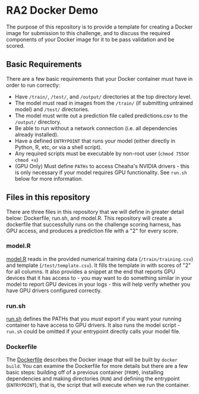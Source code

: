 # RA2 Docker Demo

The purpose of this repository is to provide a template for creating a Docker image for submission to this challenge, and to discuss the required components of your Docker image for it to be pass validation and be scored. 

## Basic Requirements 

There are a few basic requirements that your Docker container must have in order to run correctly: 

- Have `/train/`, `/test/`, and `/output/` directories at the top directory level. 
- The model must read in images from the `/train/` (if submitting untrained model) and `/test/` directories.
- The model must write out a prediction file called predictions.csv to the `/output/` directory. 
- Be able to run without a network connection (i.e. all dependencies already installed).
- Have a defined `ENTRYPOINT` that runs your model (either directly in Python, R, etc, or via a shell script). 
- Any required scripts must be executable by non-root user (`chmod 755`or `chmod +x`)
- (GPU Only) Must define `PATHs` to access Cheaha's NVIDIA drivers - this is only necessary if your model requires GPU functionality. See `run.sh` below for more information. 

## Files in this repository
There are three files in this repository that we will define in greater detail below: Dockerfile, run.sh, and model.R. This repository will create a dockerfile that successfully runs on the challenge scoring harness, has GPU access, and produces a prediction file with a "2" for every score.

### model.R

[model.R](https://github.com/allaway/ra2-docker-demo/blob/master/model.R) reads in the provided numerical training data (`/train/training.csv`) and template (`/test/template.csv`). It fills the template in with scores of "2" for all columns. It also provides a snippet at the end that reports GPU devices that it has access to - you may want to do something similar in your model to report GPU devices in your logs - this will help verify whether you have GPU drivers configured correctly. 

### run.sh

[run.sh](https://github.com/allaway/ra2-docker-demo/blob/master/run.sh) defines the PATHs that you *must* export if you want your running container to have access to GPU drivers. It also runs the model script - `run.sh` could be omitted if your entrypoint directly calls your model file. 

### Dockerfile 

The [Dockerfile](https://github.com/allaway/ra2-docker-demo/blob/master/Dockerfile) describes the Docker image that will be built by `docker build`. You can examine the Dockerfile for more details but there are a few basic steps: building off of a previous container (`FROM`), installing dependencies and making directories (`RUN`) and defining the entrypoint (`ENTRYPOINT`), that is, the script that will execute when we run the container. 
